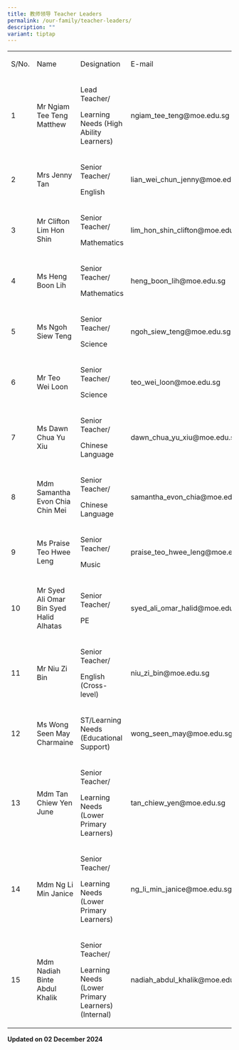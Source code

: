 ```yaml
---
title: 教师领导 Teacher Leaders
permalink: /our-family/teacher-leaders/
description: ""
variant: tiptap
---
```

<table><tbody><tr><td rowspan="1" colspan="1"><p>S/No.</p></td><td rowspan="1" colspan="1"><p>Name</p></td><td rowspan="1" colspan="1"><p>Designation</p></td><td rowspan="1" colspan="1"><p>E-mail</p></td></tr><tr><td rowspan="1" colspan="1"><p>1</p></td><td rowspan="1" colspan="1"><p>Mr Ngiam Tee Teng Matthew</p></td><td rowspan="1" colspan="1"><p>Lead Teacher/</p><p>Learning Needs (High Ability Learners)</p></td><td rowspan="1" colspan="1"><p><a rel="noopener noreferrer nofollow" target="_blank">ngiam_tee_teng@moe.edu.sg</a></p></td></tr><tr><td rowspan="1" colspan="1"><p>2</p></td><td rowspan="1" colspan="1"><p>Mrs Jenny Tan</p></td><td rowspan="1" colspan="1"><p>Senior Teacher/</p><p>English</p></td><td rowspan="1" colspan="1"><p><a rel="noopener noreferrer nofollow" target="_blank">lian_wei_chun_jenny@moe.edu.sg</a></p></td></tr><tr><td rowspan="1" colspan="1"><p>3</p></td><td rowspan="1" colspan="1"><p>Mr Clifton Lim Hon Shin</p></td><td rowspan="1" colspan="1"><p>Senior Teacher/</p><p>Mathematics</p></td><td rowspan="1" colspan="1"><p><a rel="noopener noreferrer nofollow" target="_blank">lim_hon_shin_clifton@moe.edu.sg</a></p></td></tr><tr><td rowspan="1" colspan="1"><p>4</p></td><td rowspan="1" colspan="1"><p>Ms Heng Boon Lih</p></td><td rowspan="1" colspan="1"><p>Senior Teacher/</p><p>Mathematics</p></td><td rowspan="1" colspan="1"><p><a rel="noopener noreferrer nofollow" target="_blank">heng_boon_lih@moe.edu.sg</a></p></td></tr><tr><td rowspan="1" colspan="1"><p>5</p></td><td rowspan="1" colspan="1"><p>Ms Ngoh Siew Teng</p></td><td rowspan="1" colspan="1"><p>Senior Teacher/</p><p>Science</p></td><td rowspan="1" colspan="1"><p><a rel="noopener noreferrer nofollow" target="_blank">ngoh_siew_teng@moe.edu.sg</a></p></td></tr><tr><td rowspan="1" colspan="1"><p>6</p></td><td rowspan="1" colspan="1"><p>Mr Teo Wei Loon</p></td><td rowspan="1" colspan="1"><p>Senior Teacher/</p><p>Science</p></td><td rowspan="1" colspan="1"><p><a rel="noopener noreferrer nofollow" target="_blank">teo_wei_loon@moe.edu.sg</a></p></td></tr><tr><td rowspan="1" colspan="1"><p>7</p></td><td rowspan="1" colspan="1"><p>Ms Dawn Chua Yu Xiu</p></td><td rowspan="1" colspan="1"><p>Senior Teacher/</p><p>Chinese Language</p></td><td rowspan="1" colspan="1"><p><a rel="noopener noreferrer nofollow" target="_blank">dawn_chua_yu_xiu@moe.edu.sg</a></p></td></tr><tr><td rowspan="1" colspan="1"><p>8</p></td><td rowspan="1" colspan="1"><p>Mdm Samantha Evon Chia Chin Mei</p></td><td rowspan="1" colspan="1"><p>Senior Teacher/</p><p>Chinese Language</p></td><td rowspan="1" colspan="1"><p><a rel="noopener noreferrer nofollow" target="_blank">samantha_evon_chia@moe.edu.sg</a></p></td></tr><tr><td rowspan="1" colspan="1"><p>9</p></td><td rowspan="1" colspan="1"><p>Ms Praise Teo Hwee Leng</p></td><td rowspan="1" colspan="1"><p>Senior Teacher/</p><p>Music</p></td><td rowspan="1" colspan="1"><p><a rel="noopener noreferrer nofollow" target="_blank">praise_teo_hwee_leng@moe.edu.sg</a></p></td></tr><tr><td rowspan="1" colspan="1"><p>10</p></td><td rowspan="1" colspan="1"><p>Mr Syed Ali Omar Bin Syed Halid Alhatas</p></td><td rowspan="1" colspan="1"><p>Senior Teacher/</p><p>PE</p></td><td rowspan="1" colspan="1"><p><a rel="noopener noreferrer nofollow" target="_blank">syed_ali_omar_halid@moe.edu.sg</a></p></td></tr><tr><td rowspan="1" colspan="1"><p>11</p></td><td rowspan="1" colspan="1"><p>Mr Niu Zi Bin</p></td><td rowspan="1" colspan="1"><p>Senior Teacher/</p><p>English (Cross-level)</p></td><td rowspan="1" colspan="1"><p><a rel="noopener noreferrer nofollow" target="_blank">niu_zi_bin@moe.edu.sg</a></p></td></tr><tr><td rowspan="1" colspan="1"><p>12</p></td><td rowspan="1" colspan="1"><p>Ms Wong Seen May Charmaine</p></td><td rowspan="1" colspan="1"><p>ST/Learning Needs (Educational Support)</p></td><td rowspan="1" colspan="1"><p><a rel="noopener noreferrer nofollow" target="_blank">wong_seen_may@moe.edu.sg</a></p></td></tr><tr><td rowspan="1" colspan="1"><p>13</p></td><td rowspan="1" colspan="1"><p>Mdm Tan Chiew Yen June</p></td><td rowspan="1" colspan="1"><p>Senior Teacher/</p><p>Learning Needs (Lower Primary Learners)</p></td><td rowspan="1" colspan="1"><p><a rel="noopener noreferrer nofollow" target="_blank">tan_chiew_yen@moe.edu.sg</a></p></td></tr><tr><td rowspan="1" colspan="1"><p>14</p></td><td rowspan="1" colspan="1"><p>Mdm Ng Li Min Janice</p></td><td rowspan="1" colspan="1"><p>Senior Teacher/</p><p>Learning Needs (Lower Primary Learners)</p></td><td rowspan="1" colspan="1"><p><a rel="noopener noreferrer nofollow" target="_blank">ng_li_min_janice@moe.edu.sg</a></p></td></tr><tr><td rowspan="1" colspan="1"><p>15</p></td><td rowspan="1" colspan="1"><p>Mdm Nadiah Binte Abdul Khalik</p></td><td rowspan="1" colspan="1"><p>Senior Teacher/</p><p>Learning Needs (Lower Primary Learners) (Internal)</p></td><td rowspan="1" colspan="1"><p><a rel="noopener noreferrer nofollow" target="_blank">nadiah_abdul_khalik@moe.edu.sg</a></p></td></tr></tbody></table><p><strong>Updated on 02 December 2024</strong></p>